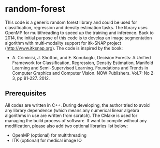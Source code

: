 # random-forest
  This code is a generic random forest library and could be used for classification, regression and density estimation tasks. The library uses OpenMP for multithreading to speed up the training and inference. Back to 2014, the initial purpose of this code is to develop an image segmentation algorithm with multi-modality support for itk-SNAP project (http://www.itksnap.org). The code is inspired by the book:
  * A. Criminisi, J. Shotton, and E. Konukoglu, Decision Forests: 
   A Unified Framework for Classification, Regression, Density Estimation, 
   Manifold Learning and Semi-Supervised Learning. Foundations and Trends in 
   Computer Graphics and Computer Vision. NOW Publishers. Vol.7: No 2-3, pp 81-227. 2012.

## Prerequisites
  All codes are written in C++. During developing, the author tried to avoid any library dependence (which means any numerical linear algebra algorithms in use are written from scratch). The CMake is used for managing the build process of software. If want to compile without any modification, please also add two optional libraries list below:
  * OpenMP (optional) for multithreading
  * ITK (optional) for medical image IO